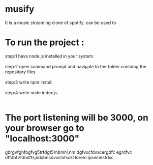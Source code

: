 # musify
It is a music streaming clone of spotify.
can be used to 

# To run the project :
 step:1 have node js installed in your system <br><br>
 step:2 open command prompt and navigate to the folder containg the repository files<br><br>
 step:3 write npm install<br><br>
 step:4 write node index.js<br><br>

 # The port listening will be 3000, on your browser go to "localhost:3000" 
gbrgvfghfbgfvg5trfdgt5rnbmnl,nm dgfvxcfdvxcergdfc egrdfvc dffdbfvfdbdffsjbdxbnsdvxclnfxckl  lorem ipsemesfdxc
